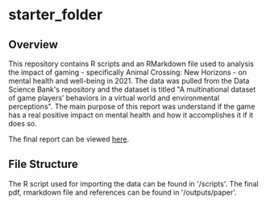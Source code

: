 # starter_folder

## Overview
This repository contains R scripts and an RMarkdown file used to analysis the impact of gaming - specifically Animal Crossing: New Horizons - on mental health and well-being in 2021. The data was pulled from the Data Science Bank's repository and the dataset is titled "A multinational dataset of game players’ behaviors in a virtual world and environmental perceptions". The main purpose of this report was understand if the game has a real positive impact on mental health and how it accomplishes it if it does so.

The final report can be viewed [here](https://github.com/ChristinaChanYing/Animal-Crossing-Analysis/blob/main/outputs/paper/animal-crossing-analysis.pdf).

## File Structure
The R script used for importing the data can be found in '/scripts'. The final pdf, rmarkdown file and references can be found in '/outputs/paper'. 